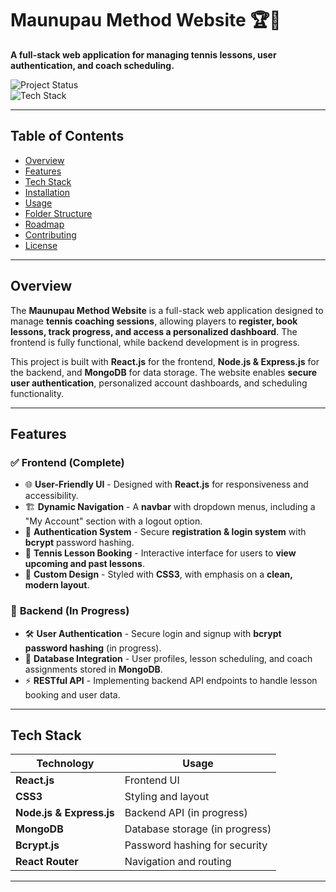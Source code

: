 # **Maunupau Method Website** 🏆🎾  
**A full-stack web application for managing tennis lessons, user authentication, and coach scheduling.**  

![Project Status](https://img.shields.io/badge/Status-In_Progress-yellow)  
![Tech Stack](https://img.shields.io/badge/Tech%20Stack-React%20%7C%20Node.js%20%7C%20MongoDB%20%7C%20Express%20%7C%20CSS-blue)

---

## **Table of Contents**
- [Overview](#overview)
- [Features](#features)
- [Tech Stack](#tech-stack)
- [Installation](#installation)
- [Usage](#usage)
- [Folder Structure](#folder-structure)
- [Roadmap](#roadmap)
- [Contributing](#contributing)
- [License](#license)

---

## **Overview**  
The **Maunupau Method Website** is a full-stack web application designed to manage **tennis coaching sessions**, allowing players to **register, book lessons, track progress, and access a personalized dashboard**. The frontend is fully functional, while backend development is in progress.

This project is built with **React.js** for the frontend, **Node.js & Express.js** for the backend, and **MongoDB** for data storage. The website enables **secure user authentication**, personalized account dashboards, and scheduling functionality.

---

## **Features**
### ✅ **Frontend (Complete)**
- 🌐 **User-Friendly UI** - Designed with **React.js** for responsiveness and accessibility.
- 🏗 **Dynamic Navigation** - A **navbar** with dropdown menus, including a "My Account" section with a logout option.
- 🔐 **Authentication System** - Secure **registration & login system** with **bcrypt** password hashing.
- 📅 **Tennis Lesson Booking** - Interactive interface for users to **view upcoming and past lessons**.
- 🎨 **Custom Design** - Styled with **CSS3**, with emphasis on a **clean, modern layout**.

### 🔄 **Backend (In Progress)**
- 🛠 **User Authentication** - Secure login and signup with **bcrypt password hashing** (in progress).
- 📄 **Database Integration** - User profiles, lesson scheduling, and coach assignments stored in **MongoDB**.
- ⚡ **RESTful API** - Implementing backend API endpoints to handle lesson booking and user data.

---

## **Tech Stack**
| Technology  | Usage |
|-------------|-------------------------|
| **React.js** | Frontend UI |
| **CSS3** | Styling and layout |
| **Node.js & Express.js** | Backend API (in progress) |
| **MongoDB** | Database storage (in progress) |
| **Bcrypt.js** | Password hashing for security |
| **React Router** | Navigation and routing |

---
